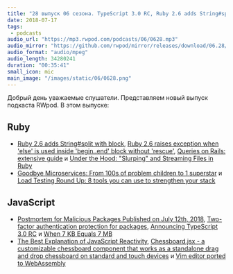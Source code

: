 ```yaml
---
title: "28 выпуск 06 сезона. TypeScript 3.0 RC, Ruby 2.6 adds String#split with block, Goodbye Microservices, Chessboard.jsx и прочее"
date: 2018-07-17
tags:
 - podcasts
audio_url: "https://mp3.rwpod.com/podcasts/06/0628.mp3"
audio_mirror: "https://github.com/rwpod/mirror/releases/download/06.28/0628.mp3"
audio_format: "audio/mpeg"
audio_length: 34280241
duration: "00:35:41"
small_icon: mic
main_image: "/images/static/06/0628.png"
---
```


Добрый день уважаемые слушатели. Представляем новый выпуск подкаста RWpod. В этом выпуске:

## Ruby

 - [Ruby 2.6 adds String#split with block](https://blog.bigbinary.com/2018/07/17/ruby-2-6-adds-split-with-block.html), [Ruby 2.6 raises exception when 'else' is used inside 'begin..end' block without 'rescue'](https://blog.bigbinary.com/2018/07/10/ruby-2.6-raise-exception-for-else-without-rescue.html), [Queries on Rails: extensive guide](https://www.imaginarycloud.com/blog/queries-on-rails/) и [Under the Hood: "Slurping" and Streaming Files in Ruby](https://blog.appsignal.com/2018/07/10/ruby-magic-slurping-and-streaming-files.html)
 - [Goodbye Microservices: From 100s of problem children to 1 superstar](https://segment.com/blog/goodbye-microservices/) и [Load Testing Round Up: 8 tools you can use to strengthen your stack](https://buttercms.com/blog/load-testing-round-up-8-tools-you-can-use-to-strengthen-your-stack)

## JavaScript

 - [Postmortem for Malicious Packages Published on July 12th, 2018](https://eslint.org/blog/2018/07/postmortem-for-malicious-package-publishes), [Two-factor authentication protection for packages](https://blog.npmjs.org/post/175861857230/two-factor-authentication-protection-for-packages), [Announcing TypeScript 3.0 RC](https://blogs.msdn.microsoft.com/typescript/2018/07/12/announcing-typescript-3-0-rc/) и [When 7 KB Equals 7 MB](https://cloudfour.com/thinks/when-7-kb-equals-7-mb/)
 - [The Best Explanation of JavaScript Reactivity](https://medium.com/vue-mastery/the-best-explanation-of-javascript-reactivity-fea6112dd80d), [Chessboard.jsx - a customizable chessboard component that works as a standalone drag and drop chessboard on standard and touch devices](https://www.chessboardjsx.com/) и [Vim editor ported to WebAssembly](https://github.com/rhysd/vim.wasm)

<!--more-->
